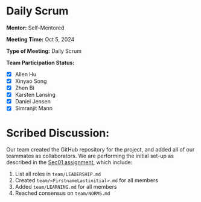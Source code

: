 # Daily Scrum

**Mentor:** Self-Mentored

**Meeting Time:** Oct 5, 2024

**Type of Meeting:** Daily Scrum

**Team Participation Status:** 
- [x] Allen Hu 
- [x] Xinyao Song 
- [x] Zhen Bi 
- [x] Karsten Lansing 
- [x] Daniel Jensen 
- [x] Simranjit Mann 

# **Scribed Discussion:**

Our team created the GitHub repository for the project, and added all of our teammates as collaborators.
We are performing the initial set-up as described in the [Sec01 assignment](https://ucsb.instructure.com/courses/22974/assignments/287222), which include:
1. List all roles in `team/LEADERSHIP.md`
2. Created `team/<FirstnameLastinitial>.md` for all members
3. Added `team/LEARNING.md` for all members
4. Reached consensus on `team/NORMS.md` 

